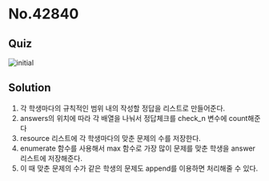 # No.42840

## Quiz

![initial](https://user-images.githubusercontent.com/70942197/116193061-b8dfa000-a769-11eb-8d92-ffa53e8edd50.png)

## Solution

1. 각 학생마다의 규칙적인 범위 내의 작성할 정답을 리스트로 만들어준다.
2. answers의 위치에 따라 각 배열을 나눠서 정답체크를 check_n 변수에 count해준다
3. resource 리스트에 각 학생마다의 맞춘 문제의 수를 저장한다.
4. enumerate 함수를 사용해서 max 함수로 가장 많이 문제를 맞춘 학생을 answer 리스트에 저장해준다.
5. 이 때 맞춘 문제의 수가 같은 학생의 문제도 append를 이용하면 처리해줄 수 있다.
